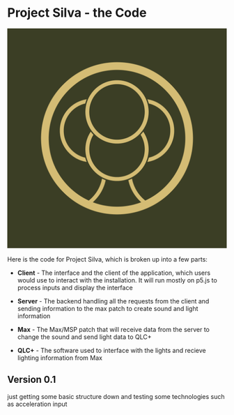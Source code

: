 # Project Silva - the Code

![Silva logo](/assets/logo.png)

Here is the code for Project Silva, which is broken up into a few parts:

* __Client__ - The interface and the client of the application, which users would use to interact with the installation. It will run mostly on p5.js to process inputs and display the interface

* __Server__ - The backend handling all the requests from the client and sending information to the max patch to create sound and light information

* __Max__ - The Max/MSP patch that will receive data from the server to change the sound and send light data to QLC+

* __QLC+__ - The software used to interface with the lights and recieve lighting information from Max

## Version 0.1

just getting some basic structure down and testing some technologies such as acceleration input 
